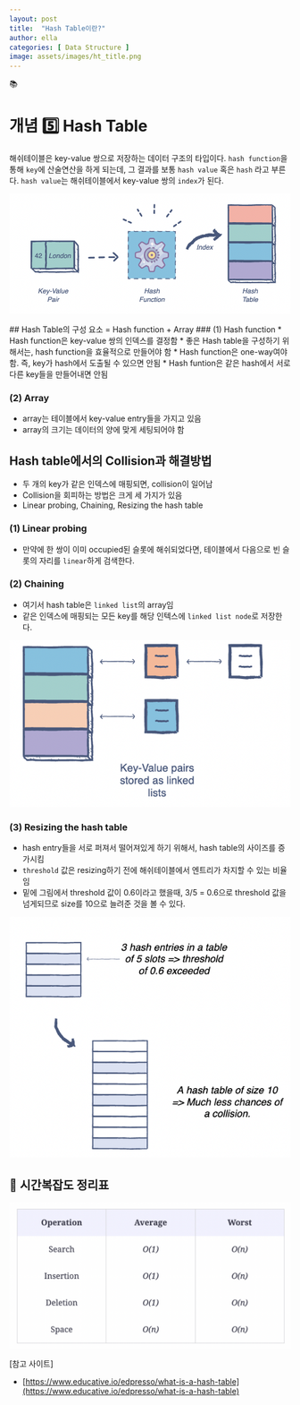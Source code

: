 ```yaml
---
layout: post
title:  "Hash Table이란?"
author: ella
categories: [ Data Structure ]
image: assets/images/ht_title.png
---
```

📚  
# 개념 5️⃣ Hash Table  

해쉬테이블은 key-value 쌍으로 저장하는 데이터 구조의 타입이다. ```hash function```을 통해 ```key```에 산술연산을 하게 되는데, 그 결과를 보통 ```hash value``` 혹은 ```hash``` 라고 부른다. ```hash value```는 해쉬테이블에서 key-value 쌍의 ```index```가 된다. 
<p align="center"><img src="/assets/images/ht_1.png"></p>  
## Hash Table의 구성 요소 = Hash function + Array
### (1) Hash function
* Hash function은 key-value 쌍의 인덱스를 결정함
* 좋은 Hash table을 구성하기 위해서는, hash function을 효율적으로 만들어야 함 
* Hash function은 one-way여야 함. 즉, key가 hash에서 도출될 수 있으면 안됨
* Hash funtion은 같은 hash에서 서로 다른 key들을 만들어내면 안됨

### (2) Array
* array는 테이블에서 key-value entry들을 가지고 있음
* array의 크기는 데이터의 양에 맞게 세팅되어야 함 

## Hash table에서의 Collision과 해결방법
* 두 개의 key가 같은 인덱스에 매핑되면, collision이 일어남
* Collision을 회피하는 방법은 크게 세 가지가 있음
* Linear probing, Chaining, Resizing the hash table

### (1) Linear probing
* 만약에 한 쌍이 이미 occupied된 슬롯에 해쉬되었다면, 테이블에서 다음으로 빈 슬롯의 자리를 ```linear```하게 검색한다.

### (2) Chaining
* 여기서 hash table은 ```linked list```의 array임
* 같은 인덱스에 매핑되는 모든 key를 해당 인텍스에 ```linked list node```로 저장한다.
<p align="center"><img src="/assets/images/ht_2.png"></p>

### (3) Resizing the hash table
* hash entry들을 서로 퍼져서 떨어져있게 하기 위해서, hash table의 사이즈를 증가시킴
* ```threshold``` 값은 resizing하기 전에 해쉬테이블에서 엔트리가 차지할 수 있는 비율임
* 밑에 그림에서 threshold 값이 0.6이라고 했을때, 3/5 = 0.6으로 threshold 값을 넘게되므로 size를 10으로 늘려준 것을 볼 수 있다.
<p align="center"><img src="/assets/images/ht_3.png"></p>

## 🌟 시간복잡도 정리표 
<p align="center"><img src="/assets/images/ht_4.png"></p>





[참고 사이트]  
- [https://www.educative.io/edpresso/what-is-a-hash-table](https://www.educative.io/edpresso/what-is-a-hash-table)
